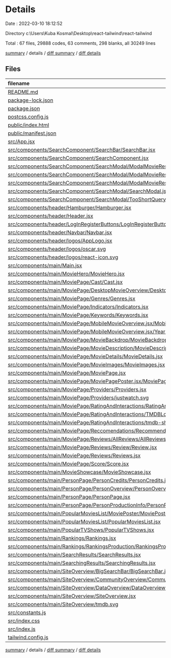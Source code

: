 # Details

Date : 2022-03-10 18:12:52

Directory c:\Users\Kuba Kosmal\Desktop\react-tailwind\react-tailwind

Total : 67 files,  29888 codes, 63 comments, 298 blanks, all 30249 lines

[summary](results.md) / details / [diff summary](diff.md) / [diff details](diff-details.md)

## Files
| filename | language | code | comment | blank | total |
| :--- | :--- | ---: | ---: | ---: | ---: |
| [README.md](/README.md) | Markdown | 38 | 0 | 33 | 71 |
| [package-lock.json](/package-lock.json) | JSON | 27,477 | 0 | 1 | 27,478 |
| [package.json](/package.json) | JSON | 48 | 0 | 1 | 49 |
| [postcss.config.js](/postcss.config.js) | JavaScript | 6 | 0 | 1 | 7 |
| [public/index.html](/public/index.html) | HTML | 28 | 0 | 1 | 29 |
| [public/manifest.json](/public/manifest.json) | JSON | 25 | 0 | 1 | 26 |
| [src/App.jsx](/src/App.jsx) | JavaScript | 74 | 2 | 7 | 83 |
| [src/components/SearchComponent/SearchBar/SearchBar.jsx](/src/components/SearchComponent/SearchBar/SearchBar.jsx) | JavaScript | 22 | 0 | 3 | 25 |
| [src/components/SearchComponent/SearchComponent.jsx](/src/components/SearchComponent/SearchComponent.jsx) | JavaScript | 21 | 0 | 3 | 24 |
| [src/components/SearchComponent/SearchModal/ModalMovieResults/ModalMovieResults.jsx](/src/components/SearchComponent/SearchModal/ModalMovieResults/ModalMovieResults.jsx) | JavaScript | 61 | 0 | 6 | 67 |
| [src/components/SearchComponent/SearchModal/ModalMovieResults/ModalNoResults.jsx](/src/components/SearchComponent/SearchModal/ModalMovieResults/ModalNoResults.jsx) | JavaScript | 7 | 0 | 1 | 8 |
| [src/components/SearchComponent/SearchModal/ModalMovieResults/ModalShowsResults.jsx](/src/components/SearchComponent/SearchModal/ModalMovieResults/ModalShowsResults.jsx) | JavaScript | 52 | 0 | 6 | 58 |
| [src/components/SearchComponent/SearchModal/SearchModal.jsx](/src/components/SearchComponent/SearchModal/SearchModal.jsx) | JavaScript | 47 | 0 | 8 | 55 |
| [src/components/SearchComponent/SearchModal/TooShortQuery.jsx](/src/components/SearchComponent/SearchModal/TooShortQuery.jsx) | JavaScript | 7 | 0 | 1 | 8 |
| [src/components/header/Hamburger/Hamburger.jsx](/src/components/header/Hamburger/Hamburger.jsx) | JavaScript | 7 | 0 | 1 | 8 |
| [src/components/header/Header.jsx](/src/components/header/Header.jsx) | JavaScript | 37 | 0 | 7 | 44 |
| [src/components/header/LogInRegisterButtons/LogInRegisterButtons.jsx](/src/components/header/LogInRegisterButtons/LogInRegisterButtons.jsx) | JavaScript | 12 | 0 | 2 | 14 |
| [src/components/header/Navbar/Navbar.jsx](/src/components/header/Navbar/Navbar.jsx) | JavaScript | 25 | 0 | 2 | 27 |
| [src/components/header/logos/AppLogo.jsx](/src/components/header/logos/AppLogo.jsx) | JavaScript | 11 | 0 | 3 | 14 |
| [src/components/header/logos/oscar.svg](/src/components/header/logos/oscar.svg) | XML | 1 | 0 | 0 | 1 |
| [src/components/header/logos/react-icon.svg](/src/components/header/logos/react-icon.svg) | XML | 1 | 0 | 0 | 1 |
| [src/components/main/Main.jsx](/src/components/main/Main.jsx) | JavaScript | 23 | 0 | 3 | 26 |
| [src/components/main/MovieHero/MovieHero.jsx](/src/components/main/MovieHero/MovieHero.jsx) | JavaScript | 48 | 0 | 4 | 52 |
| [src/components/main/MoviePage/Cast/Cast.jsx](/src/components/main/MoviePage/Cast/Cast.jsx) | JavaScript | 36 | 0 | 3 | 39 |
| [src/components/main/MoviePage/DesktopMovieOverview/DesktopMovieOverview.jsx](/src/components/main/MoviePage/DesktopMovieOverview/DesktopMovieOverview.jsx) | JavaScript | 20 | 0 | 1 | 21 |
| [src/components/main/MoviePage/Genres/Genres.jsx](/src/components/main/MoviePage/Genres/Genres.jsx) | JavaScript | 13 | 0 | 1 | 14 |
| [src/components/main/MoviePage/Indicators/Indicators.jsx](/src/components/main/MoviePage/Indicators/Indicators.jsx) | JavaScript | 30 | 0 | 2 | 32 |
| [src/components/main/MoviePage/Keywords/Keywords.jsx](/src/components/main/MoviePage/Keywords/Keywords.jsx) | JavaScript | 31 | 0 | 5 | 36 |
| [src/components/main/MoviePage/MobileMovieOverview.jsx/MobileMovieOverview.jsx](/src/components/main/MoviePage/MobileMovieOverview.jsx/MobileMovieOverview.jsx) | JavaScript | 27 | 0 | 3 | 30 |
| [src/components/main/MoviePage/MobileMovieOverview.jsx/YearDirector.jsx](/src/components/main/MoviePage/MobileMovieOverview.jsx/YearDirector.jsx) | JavaScript | 14 | 0 | 1 | 15 |
| [src/components/main/MoviePage/MovieBackdrop/MovieBackdrop.jsx](/src/components/main/MoviePage/MovieBackdrop/MovieBackdrop.jsx) | JavaScript | 16 | 0 | 1 | 17 |
| [src/components/main/MoviePage/MovieDescription/MovieDescription.jsx](/src/components/main/MoviePage/MovieDescription/MovieDescription.jsx) | JavaScript | 17 | 0 | 4 | 21 |
| [src/components/main/MoviePage/MovieDetails/MovieDetails.jsx](/src/components/main/MoviePage/MovieDetails/MovieDetails.jsx) | JavaScript | 55 | 0 | 5 | 60 |
| [src/components/main/MoviePage/MovieImages/MovieImages.jsx](/src/components/main/MoviePage/MovieImages/MovieImages.jsx) | JavaScript | 19 | 0 | 2 | 21 |
| [src/components/main/MoviePage/MoviePage.jsx](/src/components/main/MoviePage/MoviePage.jsx) | JavaScript | 236 | 21 | 33 | 290 |
| [src/components/main/MoviePage/MoviePagePoster.jsx/MoviePagePoster.jsx](/src/components/main/MoviePage/MoviePagePoster.jsx/MoviePagePoster.jsx) | JavaScript | 11 | 0 | 1 | 12 |
| [src/components/main/MoviePage/Providers/Providers.jsx](/src/components/main/MoviePage/Providers/Providers.jsx) | JavaScript | 49 | 0 | 8 | 57 |
| [src/components/main/MoviePage/Providers/justwatch.svg](/src/components/main/MoviePage/Providers/justwatch.svg) | XML | 49 | 1 | 2 | 52 |
| [src/components/main/MoviePage/RatingAndInteractions/RatingAndInteractions.jsx](/src/components/main/MoviePage/RatingAndInteractions/RatingAndInteractions.jsx) | JavaScript | 32 | 0 | 4 | 36 |
| [src/components/main/MoviePage/RatingAndInteractions/TMDBLogo.jsx](/src/components/main/MoviePage/RatingAndInteractions/TMDBLogo.jsx) | JavaScript | 9 | 0 | 2 | 11 |
| [src/components/main/MoviePage/RatingAndInteractions/tmdb-short-logo.svg](/src/components/main/MoviePage/RatingAndInteractions/tmdb-short-logo.svg) | XML | 1 | 0 | 0 | 1 |
| [src/components/main/MoviePage/Reccomendations/Recommendations.jsx](/src/components/main/MoviePage/Reccomendations/Recommendations.jsx) | JavaScript | 20 | 0 | 2 | 22 |
| [src/components/main/MoviePage/Reviews/AllReviews/AllReviews.jsx](/src/components/main/MoviePage/Reviews/AllReviews/AllReviews.jsx) | JavaScript | 74 | 0 | 9 | 83 |
| [src/components/main/MoviePage/Reviews/Review/Review.jsx](/src/components/main/MoviePage/Reviews/Review/Review.jsx) | JavaScript | 58 | 0 | 5 | 63 |
| [src/components/main/MoviePage/Reviews/Reviews.jsx](/src/components/main/MoviePage/Reviews/Reviews.jsx) | JavaScript | 48 | 0 | 4 | 52 |
| [src/components/main/MoviePage/Score/Score.jsx](/src/components/main/MoviePage/Score/Score.jsx) | JavaScript | 9 | 0 | 2 | 11 |
| [src/components/main/MovieShowcase/MovieShowcase.jsx](/src/components/main/MovieShowcase/MovieShowcase.jsx) | JavaScript | 83 | 0 | 4 | 87 |
| [src/components/main/PersonPage/PersonCredits/PersonCredits.jsx](/src/components/main/PersonPage/PersonCredits/PersonCredits.jsx) | JavaScript | 145 | 2 | 17 | 164 |
| [src/components/main/PersonPage/PersonOverview/PersonOverview.jsx](/src/components/main/PersonPage/PersonOverview/PersonOverview.jsx) | JavaScript | 33 | 0 | 1 | 34 |
| [src/components/main/PersonPage/PersonPage.jsx](/src/components/main/PersonPage/PersonPage.jsx) | JavaScript | 112 | 0 | 12 | 124 |
| [src/components/main/PersonPage/PersonProductionInfo/PersonProductionInfo.jsx](/src/components/main/PersonPage/PersonProductionInfo/PersonProductionInfo.jsx) | JavaScript | 30 | 0 | 3 | 33 |
| [src/components/main/PopularMoviesList/MoviePoster/MoviePoster.jsx](/src/components/main/PopularMoviesList/MoviePoster/MoviePoster.jsx) | JavaScript | 14 | 0 | 4 | 18 |
| [src/components/main/PopularMoviesList/PopularMoviesList.jsx](/src/components/main/PopularMoviesList/PopularMoviesList.jsx) | JavaScript | 75 | 0 | 5 | 80 |
| [src/components/main/PopularTVShows/PopularTVShows.jsx](/src/components/main/PopularTVShows/PopularTVShows.jsx) | JavaScript | 74 | 0 | 6 | 80 |
| [src/components/main/Rankings/Rankings.jsx](/src/components/main/Rankings/Rankings.jsx) | JavaScript | 104 | 0 | 17 | 121 |
| [src/components/main/Rankings/RankingsProduction/RankingsProduction.jsx](/src/components/main/Rankings/RankingsProduction/RankingsProduction.jsx) | JavaScript | 40 | 0 | 5 | 45 |
| [src/components/main/SearchResults/SearchResults.jsx](/src/components/main/SearchResults/SearchResults.jsx) | JavaScript | 7 | 0 | 1 | 8 |
| [src/components/main/SearchingResults/SearchingResults.jsx](/src/components/main/SearchingResults/SearchingResults.jsx) | JavaScript | 12 | 0 | 2 | 14 |
| [src/components/main/SiteOverview/BigSearchBar/BigSearchBar.jsx](/src/components/main/SiteOverview/BigSearchBar/BigSearchBar.jsx) | JavaScript | 18 | 0 | 3 | 21 |
| [src/components/main/SiteOverview/CommunityOverview/CommunityOverview.jsx](/src/components/main/SiteOverview/CommunityOverview/CommunityOverview.jsx) | JavaScript | 19 | 0 | 2 | 21 |
| [src/components/main/SiteOverview/DataOverview/DataOverview.jsx](/src/components/main/SiteOverview/DataOverview/DataOverview.jsx) | JavaScript | 20 | 0 | 2 | 22 |
| [src/components/main/SiteOverview/SiteOverview.jsx](/src/components/main/SiteOverview/SiteOverview.jsx) | JavaScript | 26 | 0 | 2 | 28 |
| [src/components/main/SiteOverview/tmdb.svg](/src/components/main/SiteOverview/tmdb.svg) | XML | 1 | 0 | 0 | 1 |
| [src/constants.js](/src/constants.js) | JavaScript | 3 | 0 | 1 | 4 |
| [src/index.css](/src/index.css) | CSS | 45 | 37 | 12 | 94 |
| [src/index.js](/src/index.js) | JavaScript | 33 | 0 | 2 | 35 |
| [tailwind.config.js](/tailwind.config.js) | JavaScript | 42 | 0 | 2 | 44 |

[summary](results.md) / details / [diff summary](diff.md) / [diff details](diff-details.md)